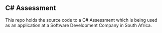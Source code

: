 ## C# Assessment

This repo holds the source code to a C# Assessment which is being used as an application at a Software Development Company in South Africa.